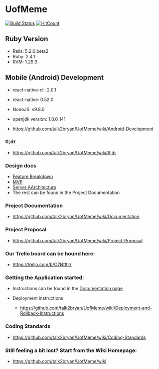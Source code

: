 # UofMeme
[![Build Status](https://travis-ci.com/talk2bryan/UofMeme.svg?token=5zYcc4ywcxmJpaRTBL7b&branch=master)](https://travis-ci.com/talk2bryan/UofMeme.svg?token=5zYcc4ywcxmJpaRTBL7b&branch=master)
[![HitCount](http://hits.dwyl.io/talk2bryan/UofMeme.svg)](http://hits.dwyl.io/talk2bryan/UofMeme)



## Ruby Version
  * Rails: 5.2.0.beta2
  * Ruby: 2.4.1
  * RVM: 1.29.3

## Mobile (Android) Development
  * react-native-cli: 2.0.1
  * react-native: 0.52.0
  * NodeJS: v9.8.0
  * openjdk version: 1.8.0_141
  
  * https://github.com/talk2bryan/UofMeme/wiki/Android-Development

### tl;dr
* https://github.com/talk2bryan/UofMeme/wiki/tl;dr

### Design docs
  * [Feature Breakdown](https://github.com/talk2bryan/UofMeme/wiki/Feature-Breakdown)
  * [MVP](https://github.com/talk2bryan/UofMeme/wiki/Minimum-Viable-Product)
  * [Server AArchitecture](https://github.com/talk2bryan/UofMeme/wiki/Server-Architecture)
  * The rest can be found in the Project Documentation
  
### Project Documentation
* https://github.com/talk2bryan/UofMeme/wiki/Documentation

### Project Proposal
* https://github.com/talk2bryan/UofMeme/wiki/Project-Proposal

### Our Trello board can be hound here:
* https://trello.com/b/O7Ntftrz

### Getting the Application started:
* Instructions can be found in the [Documentation page](https://github.com/talk2bryan/UofMeme/wiki/Documentation)

* Deployment instructions
  * https://github.com/talk2bryan/UofMeme/wiki/Deployment-and-Rollback-Instructions

### Coding Standards
  * https://github.com/talk2bryan/UofMeme/wiki/Coding-Standards

### Still feeling a bit lost? Start from the Wiki Homepage:
* https://github.com/talk2bryan/UofMeme/wiki

